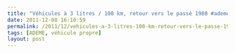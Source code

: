 ```yaml
---
title: "Véhicules à 3 litres / 100 km, retour vers le passé 1980 #ademe #afme"
date: 2011-12-08 16:10:59
permalink: /2011/12/vehicules-a-3-litres-100-km-retour-vers-le-passe-1980-ademe-afme.html
tags: [ADEME, véhicule propre]
layout: post
---
```



